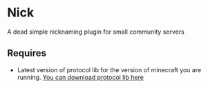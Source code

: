# Nick

A dead simple nicknaming plugin for small community servers

## Requires

- Latest version of protocol lib for the version of minecraft you are running.
[You can download protocol lib here](https://www.spigotmc.org/resources/protocollib.1997/)
